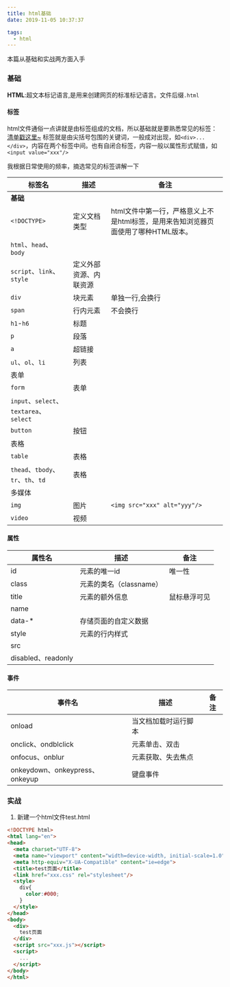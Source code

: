 ```yaml
---
title: html基础
date: 2019-11-05 10:37:37

tags:
  - html
---
```

本篇从基础和实战两方面入手
<!--more-->
### 基础
<b>HTML</b>:超文本标记语言,是用来创建网页的标准标记语言。文件后缀`.html`

#### 标签
html文件通俗一点讲就是由标签组成的文档，所以基础就是要熟悉常见的标签：[清单戳这里~](https://www.runoob.com/tags/ref-byfunc.html)
标签就是由尖括号包围的关键词，一般成对出现，如`<div>...</div>`，内容在两个标签中间。也有自闭合标签，内容一般以属性形式赋值，如`<input value="xxx"/>`

我根据日常使用的频率，摘选常见的标签讲解一下

| 标签名 | 描述 | 备注 | 
| - | - | - |
|<b>基础</b>|
|`<!DOCTYPE>`|定义文档类型|html文件中第一行，严格意义上不是html标签，是用来告知浏览器页面使用了哪种HTML版本。
|`html`、`head`、`body`||
|`script`、`link`、`style`|定义外部资源、内联资源|
|`div`|块元素|单独一行,会换行
|`span`|行内元素|不会换行
|`h1`-`h6`|标题|
|`p`|段落|
|`a`|超链接|
|`ul`、`ol`、`li`|列表|
|表单|
|`form`|表单|
|`input`、`select`、`textarea`、`select`||
|`button`|按钮|
|表格|
|`table`|表格|
|`thead`、`tbody`、`tr`、`th`、`td`|表格|
|多媒体|
|`img`|图片|`<img src="xxx" alt="yyy"/>` 
|`video`|视频|

#### 属性
| 属性名 | 描述 | 备注 |
| - | - | - |
| id | 元素的唯一id | 唯一性 |
| class | 元素的类名（classname） |  |
| title | 元素的额外信息 | 鼠标悬浮可见  |
| name | |
| data-* | 存储页面的自定义数据 |
| style| 元素的行内样式 |
| src|  |
| disabled、readonly|  |

#### 事件
| 事件名 | 描述 | 备注 |
| - | - | - |
| onload | 当文档加载时运行脚本 | |
| onclick、ondblclick | 元素单击、双击 |  |
| onfocus、onblur | 元素获取、失去焦点|   |
| onkeydown、onkeypress、onkeyup | 键盘事件|

### 实战

1. 新建一个html文件test.html
```html
<!DOCTYPE html>
<html lang="en">
<head>
  <meta charset="UTF-8">
  <meta name="viewport" content="width=device-width, initial-scale=1.0">
  <meta http-equiv="X-UA-Compatible" content="ie=edge">
  <title>test页面</title>
  <link href="xxx.css" rel="stylesheet"/>
  <style>
    div{
      color:#000;
    }
  </style>
</head>
<body>
  <div>
    test页面
  </div>
  <script src="xxx.js"></script>
  <script>
    ...
  </script>
</body>
</html>
```






